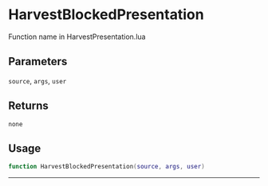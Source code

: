 # HarvestBlockedPresentation
Function name in HarvestPresentation.lua
## Parameters
`source`, `args`, `user`
## Returns
`none`
## Usage
```lua
function HarvestBlockedPresentation(source, args, user)
```
---
